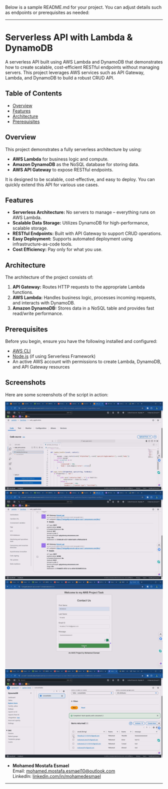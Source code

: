 Below is a sample README.md for your project. You can adjust details such as endpoints or prerequisites as needed:

---

# Serverless API with Lambda & DynamoDB

A serverless API built using AWS Lambda and DynamoDB that demonstrates how to create scalable, cost-efficient RESTful endpoints without managing servers. This project leverages AWS services such as API Gateway, Lambda, and DynamoDB to build a robust CRUD API.

## Table of Contents

- [Overview](#overview)
- [Features](#features)
- [Architecture](#architecture)
- [Prerequisites](#prerequisites)

## Overview

This project demonstrates a fully serverless architecture by using:
- **AWS Lambda** for business logic and compute.
- **Amazon DynamoDB** as the NoSQL database for storing data.
- **AWS API Gateway** to expose RESTful endpoints.

It is designed to be scalable, cost-effective, and easy to deploy. You can quickly extend this API for various use cases.

## Features

- **Serverless Architecture:** No servers to manage – everything runs on AWS Lambda.
- **Scalable Data Storage:** Utilizes DynamoDB for high-performance, scalable storage.
- **RESTful Endpoints:** Built with API Gateway to support CRUD operations.
- **Easy Deployment:** Supports automated deployment using infrastructure-as-code tools.
- **Cost Efficiency:** Pay only for what you use.

## Architecture

The architecture of the project consists of:

1. **API Gateway:** Routes HTTP requests to the appropriate Lambda functions.
2. **AWS Lambda:** Handles business logic, processes incoming requests, and interacts with DynamoDB.
3. **Amazon DynamoDB:** Stores data in a NoSQL table and provides fast read/write performance.



## Prerequisites

Before you begin, ensure you have the following installed and configured:

- [AWS CLI](https://aws.amazon.com/cli/)
- [Node.js](https://nodejs.org/) (if using Serverless Framework)
- An active AWS account with permissions to create Lambda, DynamoDB, and API Gateway resources


## Screenshots

Here are some screenshots of the script in action:

![Screenshot 1](https://raw.githubusercontent.com/mohamedesmael10/serverless-api-with-lambda-dynamodb/main/Shots/1.jpg)
![Screenshot 2](https://raw.githubusercontent.com/mohamedesmael10/serverless-api-with-lambda-dynamodb/main/Shots/2.jpg)
![Screenshot 3](https://raw.githubusercontent.com/mohamedesmael10/serverless-api-with-lambda-dynamodb/main/Shots/3.jpg)
![Screenshot 4](https://raw.githubusercontent.com/mohamedesmael10/serverless-api-with-lambda-dynamodb/main/Shots/4.jpg)

- **Mohamed Mostafa Esmael**  
  Email: [mohamed.mostafa.esmael10@outlook.com](mailto:mohamed.mostafa.esmael10@outlook.com)  
  LinkedIn: [linkedin.com/in/mohamedesmael](https://linkedin.com/in/mohamedesmael)

---
